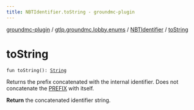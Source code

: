 ```yaml
---
title: NBTIdentifier.toString - groundmc-plugin
---
```


[groundmc-plugin](../../index.html) / [gtlp.groundmc.lobby.enums](../index.html) / [NBTIdentifier](index.html) / [toString](.)

# toString

`fun toString(): `[`String`](https://kotlinlang.org/api/latest/jvm/stdlib/kotlin/-string/index.html)

Returns the prefix concatenated with the internal identifier.
Does not concatenate the [PREFIX](-p-r-e-f-i-x.html) with itself.

**Return**
the concatenated identifier string.

